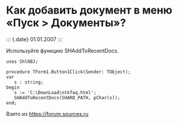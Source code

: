 Как добавить документ в меню «Пуск \> Документы»?
=================================================

::: {.date}
01.01.2007
:::

Используйте функцию SHAddToRecentDocs.

    uses ShlOBJ;
     
    procedure TForm1.Button1Click(Sender: TObject);
    var
       s : string;
    begin
       s := 'C:\DownLoad\ntkfaq.html';
       SHAddToRecentDocs(SHARD_PATH, pChar(s));
    end;

Взято из <https://forum.sources.ru>
